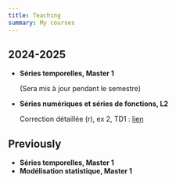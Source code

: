 ```yaml
---
title: Teaching
summary: My courses
---
```


## 2024-2025

- **Séries temporelles, Master 1**
  
  (Sera mis à jour pendant le semestre) 
- **Séries numériques et séries de fonctions, L2**
  
  Correction détaillée (r), ex 2, TD1 : [lien](/Correction_TD1_ex2_r.pdf) 

## Previously

- **Séries temporelles, Master 1**
- **Modélisation statistique, Master 1**
